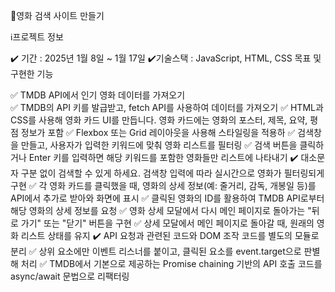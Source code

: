 🎥영화 검색 사이트 만들기

 
ℹ️프로젝트 정보

✔️ 기간 : 2025년 1월 8일 ~ 1월 17일
✔️기술스택 : JavaScript, HTML, CSS
목표 및 구현한 기능

✅ TMDB API에서 인기 영화 데이터를 가져오기
<br />
✅ TMDB의 API 키를 발급받고, fetch API를 사용하여 데이터를 가져오기
✅ HTML과 CSS를 사용해 영화 카드 UI를 만듭니다. 영화 카드에는 영화의 포스터, 제목, 요약, 평점 정보가 포함
✅ Flexbox 또는 Grid 레이아웃을 사용해 스타일링을 적용하
✅ 검색창을 만들고, 사용자가 입력한 키워드에 맞춰 영화 리스트를 필터링
✅ 검색 버튼을 클릭하거나 Enter 키를 입력하면 해당 키워드를 포함한 영화들만 리스트에 나타내기
✔️ 대소문자 구분 없이 검색할 수 있게 하세요. 검색창 입력에 따라 실시간으로 영화가 필터링되게 구현
✅ 각 영화 카드를 클릭했을 때, 영화의 상세 정보(예: 줄거리, 감독, 개봉일 등)를 API에서 추가로 받아와 화면에 표시
✅ 클릭된 영화의 ID를 활용하여 TMDB API로부터 해당 영화의 상세 정보를 요청
✅ 영화 상세 모달에서 다시 메인 페이지로 돌아가는 "뒤로 가기" 또는 "닫기" 버튼을 구현
✅ 상세 모달에서 메인 페이지로 돌아갈 때, 원래의 영화 리스트 상태를 유지
✔️ API 요청과 관련된 코드와 DOM 조작 코드를 별도의 모듈로 분리
✅ 상위 요소에만 이벤트 리스너를 붙이고, 클릭된 요소를 event.target으로 판별해 처리
✅ TMDB에서 기본으로 제공하는 Promise chaining 기반의 API 호출 코드를 async/await 문법으로 리팩터링
